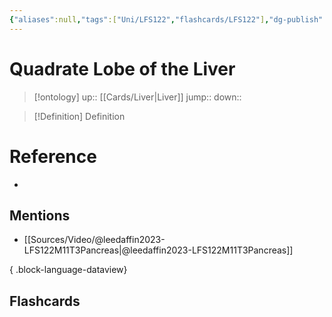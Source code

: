 ```yaml
---
{"aliases":null,"tags":["Uni/LFS122","flashcards/LFS122"],"dg-publish":true,"permalink":"/cards/quadrate-lobe-of-the-liver/","dgPassFrontmatter":true}
---
```


# Quadrate Lobe of the Liver

> [!ontology]
> up:: [[Cards/Liver\|Liver]]
> jump:: 
> down:: 

> [!Definition] Definition
> 

# Reference
- 

## Mentions
- [[Sources/Video/@leedaffin2023-LFS122M11T3Pancreas\|@leedaffin2023-LFS122M11T3Pancreas]]

{ .block-language-dataview}

## Flashcards
